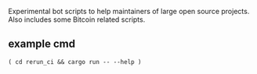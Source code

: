 Experimental bot scripts to help maintainers of large open source projects.
Also includes some Bitcoin related scripts.

example cmd
-----------

```
( cd rerun_ci && cargo run -- --help )
```
